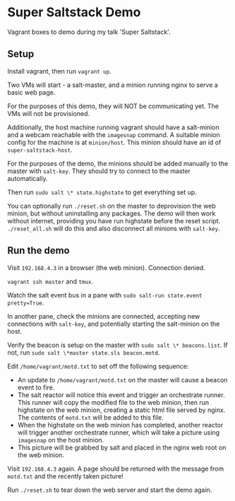 # Super Saltstack Demo

Vagrant boxes to demo during my talk 'Super Saltstack'.

## Setup

Install vagrant, then run `vagrant up`.

Two VMs will start - a salt-master, and a minion running nginx to serve a basic web page.

For the purposes of this demo, they will NOT be communicating yet.
The VMs will not be provisioned.

Additionally, the host machine running vagrant should have a
salt-minion and a webcam reachable with the `imagesnap` command.
A suitable minion config for the machine is at `minion/host`.
This minion should have an id of `super-saltstack-host`.

For the purposes of the demo, the minions should be added manually to
the master with `salt-key`.
They should try to connect to the master automatically.

Then run `sudo salt \* state.highstate` to get everything set up.

You can optionally run `./reset.sh` on the master to deprovision the
web minion, but without uninstalling any packages.
The demo will then work without internet, providing you have run
highstate before the reset script.
`./reset_all.sh` will do this and also disconnect all minions with `salt-key`.

## Run the demo

Visit `192.168.4.3` in a browser (the web minion). Connection denied.

`vagrant ssh master` and `tmux`.

Watch the salt event bus in a pane with `sudo salt-run state.event pretty=True`.

In another pane, check the minions are connected, accepting new
connections with `salt-key`, and potentially starting the salt-minion
on the host.

Verify the beacon is setup on the master with `sudo salt \* beacons.list`.
If not, run `sudo salt \*master state.sls beacon.motd`.

Edit `/home/vagrant/motd.txt` to set off the following sequence:

* An update to `/home/vagrant/motd.txt` on the master will cause a
  beacon event to fire.
* The salt reactor will notice this event and trigger an orchestrate
  runner. This runner will copy the modified file to the web minion,
  then run highstate on the web minion, creating a static html file
  served by nginx. The contents of `motd.txt` will be added to this
  file.
* When the highstate on the web minion has completed, another reactor
  will trigger another orchestrate runner, which will take a picture
  using `imagesnap` on the host minion.
* This picture will be grabbed by salt and placed in the nginx web
  root on the web minion.

Visit `192.168.4.3` again. A page should be returned with the message
from `motd.txt` and the recently taken picture!

Run `./reset.sh` to tear down the web server and start the demo again.
